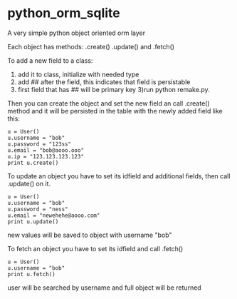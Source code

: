 # python_orm_sqlite
A very simple python object oriented orm layer 

Each object has methods:
.create() .update() and .fetch()

To add a new field to a class:
1) add it to class, initialize with needed type
2) add ## after the field, this indicates that field is persistable
3) first field that has ## will be primary key
3)run python remake.py. 

Then you can create the object and set the new field an call .create() method and it will be persisted in the table with the newly added field like this:
```
u = User()
u.username = "bob"
u.password = "123ss"
u.email = "bob@aooo.ooo"
u.ip = "123.123.123.123"
print u.create()
```

To update an object you have to set its idfield and additional fields, then call .update() on it.

```
u = User()
u.username = "bob"
u.password = "ness"
u.email = "newehehe@aooo.com"
print u.update()
```
new values will be saved to object with username "bob"

To fetch an object you have to set its idfield and call .fetch()

```
u = User()
u.username = "bob"
print u.fetch()
```

user will be searched by username and full object will be returned
